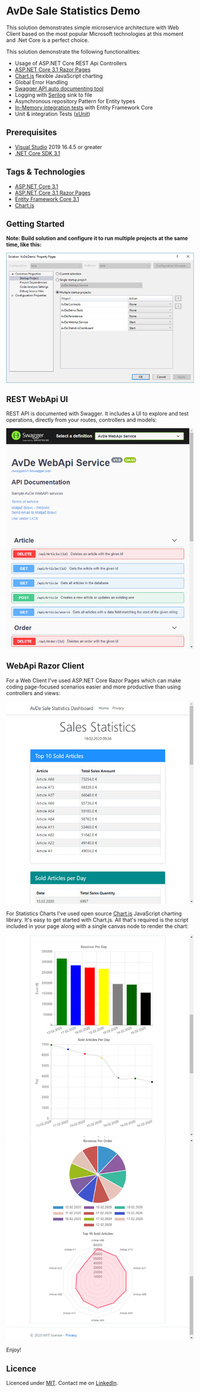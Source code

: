 # AvDe Sale Statistics Demo

This solution demonstrates simple microservice architecture with Web Client based on the most popular Microsoft technologies at this moment and .Net Core is a perfect choice.

This solution demonstrate the following functionalities:
- Usage of ASP.NET Core REST Api Controllers
- [ASP.NET Core 3.1 Razor Pages](https://docs.microsoft.com/en-us/aspnet/core/razor-pages/?view=aspnetcore-3.1&tabs=visual-studio)
- [Chart.js](https://www.chartjs.org/) flexible JavaScript charting
- Global Error Handling
- [Swagger API auto documenting tool](https://swagger.io/)
- Logging with [Serilog](https://serilog.net/) sink to file
- Asynchronous repository Pattern for Entity types
- [In-Memory integration tests](https://docs.microsoft.com/en-us/aspnet/core/test/integration-tests?view=aspnetcore-2.2) with Entity Framework Core
- Unit & integration Tests ([xUnit](https://xunit.github.io/))

## Prerequisites
- [Visual Studio](https://www.visualstudio.com/vs/community) 2019 16.4.5 or greater
- [.NET Core SDK 3.1](https://dotnet.microsoft.com/download/dotnet-core/3.1)

## Tags & Technologies
- [ASP.NET Core 3.1](https://docs.microsoft.com/en-us/aspnet/?view=aspnetcore-3.1#pivot=core)
- [ASP.NET Core 3.1 Razor Pages](https://docs.microsoft.com/en-us/aspnet/core/razor-pages/?view=aspnetcore-3.1&tabs=visual-studio)
- [Entity Framework Core 3.1](https://docs.microsoft.com/en-us/ef/core/)
- [Chart.js](https://www.chartjs.org/)

## Getting Started

**Note: Build solution and configure it to run multiple projects at the same time, like this:**

![](res/vs_2019_startup.jpg)

## REST WebApi UI
REST API is documented with Swagger. It includes a UI to explore and test operations, directly from your routes, controllers and models:

![](res/swagger_ui.jpg)

## WebApi Razor Client
For a Web Client I've used ASP.NET Core Razor Pages which can make coding page-focused scenarios easier and more productive than using controllers and views:

![](res/statistics1.jpg)

For Statistics Charts I've used open source [Chart.js](https://www.chartjs.org/) JavaScript charting library. It's easy to get started with Chart.js. All that's required is the script included in your page along with a single canvas node to render the chart:

![](res/statistics2.jpg)
![](res/statistics3.jpg)

Enjoy!

## Licence
Licenced under [MIT](http://opensource.org/licenses/mit-license.php).
Contact me on [LinkedIn](https://si.linkedin.com/in/matjazbravc).
